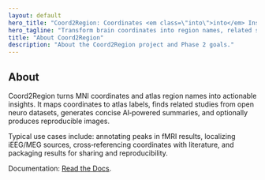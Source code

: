 ```yaml
---
layout: default
hero_title: "Coord2Region: Coordinates <em class=\"into\">into</em> Insights"
hero_tagline: "Transform brain coordinates into region names, related studies, AI summaries, and AI‑generated images — with optional region‑based workflows too."
title: "About Coord2Region"
description: "About the Coord2Region project and Phase 2 goals."
---
```


<section class="section-card">
  <h2>About</h2>
  <p>
    Coord2Region turns MNI coordinates and atlas region names into actionable insights. It maps coordinates to atlas labels,
    finds related studies from open neuro datasets, generates concise AI‑powered summaries, and optionally produces
    reproducible images.
  </p>
  <p>
    Typical use cases include: annotating peaks in fMRI results, localizing iEEG/MEG sources, cross‑referencing coordinates with
    literature, and packaging results for sharing and reproducibility.
  </p>
  <p>
    Documentation: <a href="https://coord2region.readthedocs.io/en/latest/" target="_blank" rel="noopener">Read the Docs</a>.
  </p>
</section>

